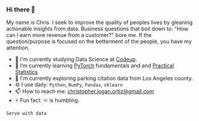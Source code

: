 ### Hi there 👋

My name is Chris. I seek to improve the quality of peoples lives by gleaning actionable insights from data. Business questions that boil down to: "How can I earn more revenue from a customer?" bore me. If the question/purpose is focused on the betterment of the people, you have my attention.


- 📖 I'm currently studying Data Science at [Codeup](https://codeup.com/).
- 🌱 I’m currently learning [PyTorch](https://github.com/Promeos/pytorch-intro) fundamentals and and [Practical Statistics](https://www.amazon.com/Practical-Statistics-Data-Scientists-Essential/dp/1491952962)
- 🧾 I'm currently exploring parking citation data from Los Angeles county.
- ⚙️ I use daily: `Python`, `NumPy`, `Pandas`, `sklearn`
- 📫 How to reach me: christopher.logan.ortiz@gmail.com
- ⚡ Fun fact: ♾ is humbling.

`Serve with data`
